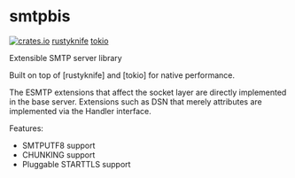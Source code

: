 # smtpbis

[![crates.io](http://meritbadge.herokuapp.com/smtpbis)](https://crates.io/crates/smtpbis)
[rustyknife](https://crates.io/crates/rustyknife)
[tokio](https://tokio.rs/)

Extensible SMTP server library

Built on top of [rustyknife] and [tokio] for native performance.

The ESMTP extensions that affect the socket layer are directly
implemented in the base server. Extensions such as DSN that merely
attributes are implemented via the Handler interface.

Features:
* SMTPUTF8 support
* CHUNKING support
* Pluggable STARTTLS support
